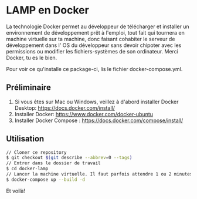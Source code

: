 # LAMP en Docker

La technologie Docker permet au développeur de télécharger et installer un environnement de développement prêt à l'emploi, tout fait qui tournera en machine virtuelle sur ta machine, donc faisant cohabiter le serveur de développement dans l' OS du développeur sans devoir chipoter avec les permissions ou modifier les fichiers-systèmes de son ordinateur. Merci Docker, tu es le bien.

Pour voir ce qu'installe ce package-ci, lis le fichier docker-compose.yml.

## Préliminaire

1. Si vous êtes sur Mac ou Windows, veillez à d'abord installer Docker Desktop: https://docs.docker.com/install/ 
1. Installer Docker: https://www.docker.com/docker-ubuntu  
1. Installer Docker Compose : https://docs.docker.com/compose/install/

## Utilisation

```sh
// Cloner ce repository
$ git checkout $(git describe --abbrev=0 --tags)
// Entrer dans le dossier de travail
$ cd docker-lamp 
// Lancer la machine virtuelle. Il faut parfois attendre 1 ou 2 minutes, surtout la première fois (il doit tout télécharger. Les fois suivantes sont plus rapides).
$ docker-compose up --build -d 
```

Et voilà!
